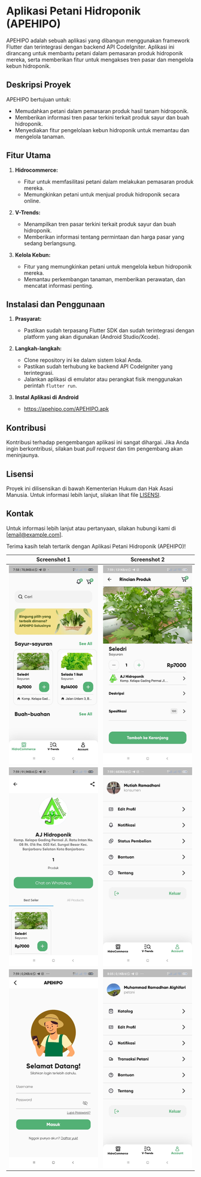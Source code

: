 # Aplikasi Petani Hidroponik (APEHIPO)

APEHIPO adalah sebuah aplikasi yang dibangun menggunakan framework Flutter dan terintegrasi dengan backend API CodeIgniter. Aplikasi ini dirancang untuk membantu petani dalam pemasaran produk hidroponik mereka, serta memberikan fitur untuk mengakses tren pasar dan mengelola kebun hidroponik.


## Deskripsi Proyek

APEHIPO bertujuan untuk:
- Memudahkan petani dalam pemasaran produk hasil tanam hidroponik.
- Memberikan informasi tren pasar terkini terkait produk sayur dan buah hidroponik.
- Menyediakan fitur pengelolaan kebun hidroponik untuk memantau dan mengelola tanaman.

## Fitur Utama

1. **Hidrocommerce:**
   - Fitur untuk memfasilitasi petani dalam melakukan pemasaran produk mereka.
   - Memungkinkan petani untuk menjual produk hidroponik secara online.

2. **V-Trends:**
   - Menampilkan tren pasar terkini terkait produk sayur dan buah hidroponik.
   - Memberikan informasi tentang permintaan dan harga pasar yang sedang berlangsung.

3. **Kelola Kebun:**
   - Fitur yang memungkinkan petani untuk mengelola kebun hidroponik mereka.
   - Memantau perkembangan tanaman, memberikan perawatan, dan mencatat informasi penting.

## Instalasi dan Penggunaan

1. **Prasyarat:**
   - Pastikan sudah terpasang Flutter SDK dan sudah terintegrasi dengan platform yang akan digunakan (Android Studio/Xcode).

2. **Langkah-langkah:**
   - Clone repository ini ke dalam sistem lokal Anda.
   - Pastikan sudah terhubung ke backend API CodeIgniter yang terintegrasi.
   - Jalankan aplikasi di emulator atau perangkat fisik menggunakan perintah `flutter run`.
3. **Instal Aplikasi di Android**
   - https://apehipo.com/APEHIPO.apk

## Kontribusi

Kontribusi terhadap pengembangan aplikasi ini sangat dihargai. Jika Anda ingin berkontribusi, silakan buat *pull request* dan tim pengembang akan meninjaunya.

## Lisensi

Proyek ini dilisensikan di bawah Kementerian Hukum dan Hak Asasi Manusia. Untuk informasi lebih lanjut, silakan lihat file [LISENSI](./screenshots/sertifikat_EC002023100433.pdf).

## Kontak

Untuk informasi lebih lanjut atau pertanyaan, silakan hubungi kami di [email@example.com].

Terima kasih telah tertarik dengan Aplikasi Petani Hidroponik (APEHIPO)!


| Screenshot 1                        | Screenshot 2                        |
|--------------------------------|---------------------------------|
| ![Fitur Hidrocommerce](./screenshots/IMG-20231128-WA0002.jpg)   | ![Fitur Rincian Produk](./screenshots/IMG-20231128-WA0003.jpg)    |
| ![Fitur Rincian Petani pada Hidrocommerce](./screenshots/IMG-20231128-WA0004.jpg)   | ![Fitur profil](./screenshots/IMG-20231128-WA0005.jpg)    |
| ![Fitur login](./screenshots/IMG-20231128-WA0006.jpg)   | ![Fitur profil petani](./screenshots/IMG-20231128-WA0007.jpg)    |

